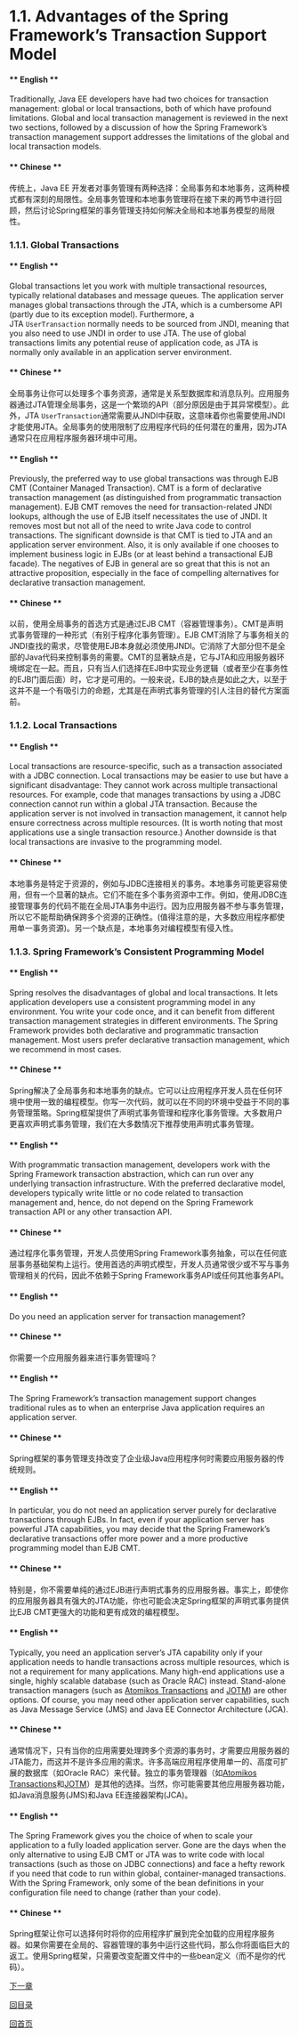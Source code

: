 # 1.1. Advantages of the Spring Framework’s Transaction Support Model

<!-- tabs:start -->

#### ** English **

Traditionally, Java EE developers have had two choices for transaction management: global or local transactions, both of which have profound limitations. Global and local transaction management is reviewed in the next two sections, followed by a discussion of how the Spring Framework’s transaction management support addresses the limitations of the global and local transaction models.
#### ** Chinese **

传统上，Java EE 开发者对事务管理有两种选择：全局事务和本地事务，这两种模式都有深刻的局限性。全局事务管理和本地事务管理将在接下来的两节中进行回顾，然后讨论Spring框架的事务管理支持如何解决全局和本地事务模型的局限性。

<!-- tabs:end -->


### **1.1.1. Global Transactions** 

<!-- tabs:start -->

#### ** English **

Global transactions let you work with multiple transactional resources, typically relational databases and message queues. The application server manages global transactions through the JTA, which is a cumbersome API (partly due to its exception model). Furthermore, a JTA `UserTransaction` normally needs to be sourced from JNDI, meaning that you also need to use JNDI in order to use JTA. The use of global transactions limits any potential reuse of application code, as JTA is normally only available in an application server environment.
#### ** Chinese **

全局事务让你可以处理多个事务资源，通常是关系型数据库和消息队列。应用服务器通过JTA管理全局事务，这是一个繁琐的API（部分原因是由于其异常模型）。此外，JTA `UserTransaction`通常需要从JNDI中获取，这意味着你也需要使用JNDI才能使用JTA。全局事务的使用限制了应用程序代码的任何潜在的重用，因为JTA通常只在应用程序服务器环境中可用。

<!-- tabs:end -->


<!-- tabs:start -->

#### ** English **

Previously, the preferred way to use global transactions was through EJB CMT (Container Managed Transaction). CMT is a form of declarative transaction management (as distinguished from programmatic transaction management). EJB CMT removes the need for transaction-related JNDI lookups, although the use of EJB itself necessitates the use of JNDI. It removes most but not all of the need to write Java code to control transactions. The significant downside is that CMT is tied to JTA and an application server environment. Also, it is only available if one chooses to implement business logic in EJBs (or at least behind a transactional EJB facade). The negatives of EJB in general are so great that this is not an attractive proposition, especially in the face of compelling alternatives for declarative transaction management.
#### ** Chinese **

以前，使用全局事务的首选方式是通过EJB CMT（容器管理事务）。CMT是声明式事务管理的一种形式（有别于程序化事务管理）。EJB CMT消除了与事务相关的JNDI查找的需求，尽管使用EJB本身就必须使用JNDI。它消除了大部分但不是全部的Java代码来控制事务的需要。CMT的显著缺点是，它与JTA和应用服务器环境绑定在一起。而且，只有当人们选择在EJB中实现业务逻辑（或者至少在事务性的EJB门面后面）时，它才是可用的。一般来说，EJB的缺点是如此之大，以至于这并不是一个有吸引力的命题，尤其是在声明式事务管理的引人注目的替代方案面前。

<!-- tabs:end -->


### **1.1.2. Local Transactions** 

<!-- tabs:start -->

#### ** English **

Local transactions are resource-specific, such as a transaction associated with a JDBC connection. Local transactions may be easier to use but have a significant disadvantage: They cannot work across multiple transactional resources. For example, code that manages transactions by using a JDBC connection cannot run within a global JTA transaction. Because the application server is not involved in transaction management, it cannot help ensure correctness across multiple resources. (It is worth noting that most applications use a single transaction resource.) Another downside is that local transactions are invasive to the programming model.
#### ** Chinese **

本地事务是特定于资源的，例如与JDBC连接相关的事务。本地事务可能更容易使用，但有一个显著的缺点。它们不能在多个事务资源中工作。例如，使用JDBC连接管理事务的代码不能在全局JTA事务中运行。因为应用服务器不参与事务管理，所以它不能帮助确保跨多个资源的正确性。(值得注意的是，大多数应用程序都使用单一事务资源)。另一个缺点是，本地事务对编程模型有侵入性。

<!-- tabs:end -->


### **1.1.3. Spring Framework’s Consistent Programming Model** 

<!-- tabs:start -->

#### ** English **

Spring resolves the disadvantages of global and local transactions. It lets application developers use a consistent programming model in any environment. You write your code once, and it can benefit from different transaction management strategies in different environments. The Spring Framework provides both declarative and programmatic transaction management. Most users prefer declarative transaction management, which we recommend in most cases.
#### ** Chinese **

Spring解决了全局事务和本地事务的缺点。它可以让应用程序开发人员在任何环境中使用一致的编程模型。你写一次代码，就可以在不同的环境中受益于不同的事务管理策略。Spring框架提供了声明式事务管理和程序化事务管理。大多数用户更喜欢声明式事务管理，我们在大多数情况下推荐使用声明式事务管理。

<!-- tabs:end -->


<!-- tabs:start -->

#### ** English **

With programmatic transaction management, developers work with the Spring Framework transaction abstraction, which can run over any underlying transaction infrastructure. With the preferred declarative model, developers typically write little or no code related to transaction management and, hence, do not depend on the Spring Framework transaction API or any other transaction API.
#### ** Chinese **

通过程序化事务管理，开发人员使用Spring Framework事务抽象，可以在任何底层事务基础架构上运行。使用首选的声明式模型，开发人员通常很少或不写与事务管理相关的代码，因此不依赖于Spring Framework事务API或任何其他事务API。

<!-- tabs:end -->


<!-- tabs:start -->

#### ** English **

Do you need an application server for transaction management?
#### ** Chinese **

你需要一个应用服务器来进行事务管理吗？

<!-- tabs:end -->


<!-- tabs:start -->

#### ** English **

The Spring Framework’s transaction management support changes traditional rules as to when an enterprise Java application requires an application server.
#### ** Chinese **

Spring框架的事务管理支持改变了企业级Java应用程序何时需要应用服务器的传统规则。

<!-- tabs:end -->


<!-- tabs:start -->

#### ** English **

In particular, you do not need an application server purely for declarative transactions through EJBs. In fact, even if your application server has powerful JTA capabilities, you may decide that the Spring Framework’s declarative transactions offer more power and a more productive programming model than EJB CMT.
#### ** Chinese **

特别是，你不需要单纯的通过EJB进行声明式事务的应用服务器。事实上，即使你的应用服务器具有强大的JTA功能，你也可能会决定Spring框架的声明式事务提供比EJB CMT更强大的功能和更有成效的编程模型。

<!-- tabs:end -->


<!-- tabs:start -->

#### ** English **

Typically, you need an application server’s JTA capability only if your application needs to handle transactions across multiple resources, which is not a requirement for many applications. Many high-end applications use a single, highly scalable database (such as Oracle RAC) instead. Stand-alone transaction managers (such as [Atomikos Transactions](https://www.atomikos.com/) and [JOTM](http://jotm.objectweb.org/)) are other options. Of course, you may need other application server capabilities, such as Java Message Service (JMS) and Java EE Connector Architecture (JCA).
#### ** Chinese **

通常情况下，只有当你的应用需要处理跨多个资源的事务时，才需要应用服务器的JTA能力，而这并不是许多应用的需求。许多高端应用程序使用单一的、高度可扩展的数据库（如Oracle RAC）来代替。独立的事务管理器（如[Atomikos Transactions](https://www.atomikos.com/)和[JOTM](http://jotm.objectweb.org/)）是其他的选择。当然，你可能需要其他应用服务器功能，如Java消息服务(JMS)和Java EE连接器架构(JCA)。

<!-- tabs:end -->


<!-- tabs:start -->

#### ** English **

The Spring Framework gives you the choice of when to scale your application to a fully loaded application server. Gone are the days when the only alternative to using EJB CMT or JTA was to write code with local transactions (such as those on JDBC connections) and face a hefty rework if you need that code to run within global, container-managed transactions. With the Spring Framework, only some of the bean definitions in your configuration file need to change (rather than your code).
#### ** Chinese **

Spring框架让你可以选择何时将你的应用程序扩展到完全加载的应用程序服务器。如果你需要在全局的、容器管理的事务中运行这些代码，那么你将面临巨大的返工。使用Spring框架，只需要改变配置文件中的一些bean定义（而不是你的代码）。

<!-- tabs:end -->



[下一章](Spring-Framework-5.2.6.RELEASE/Data%20Access/1.3.%20Synchronizing%20Resources%20with%20Transactions.md)


[回目录](Spring-Framework-5.2.6.RELEASE/summary.md)

[回首页](/README)
